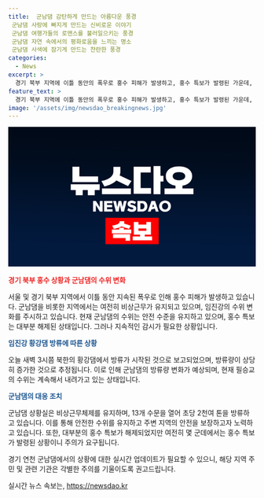 ```yaml
---
title:  군남댐 감탄하게 만드는 아름다운 풍경
 군남댐 사랑에 빠지게 만드는 신비로운 이야기
 군남댐 여행가들의 로맨스를 불러일으키는 풍경
 군남댐 자연 속에서의 평화로움을 느끼는 명소
 군남댐 사색에 잠기게 만드는 찬란한 풍경
categories:
  - News
excerpt: >
  경기 북부 지역에 이틀 동안의 폭우로 홍수 피해가 발생하고, 홍수 특보가 발령된 가운데, 북한의 황강댐 방류량 증가로 인한 임진강 수위 조절에 주목이集ま고 있습니다. 경기도 연천 군남댐에서는 비상근무를 유지하며, 현재 수위는 안정세를 보이고 있습니다. 환경부는 북한의 방류를 포착하고, 방류량 증가로 필승교까지 영향이 예상된다고 밝혔습니다. 현재 상황을 주시하고 있으며, 추가 업데이트를 기다립니다. (150자)
feature_text: >
  경기 북부 지역에 이틀 동안의 폭우로 홍수 피해가 발생하고, 홍수 특보가 발령된 가운데, 북한의 황강댐 방류량 증가로 인한 임진강 수위 조절에 주목이集ま고 있습니다. 경기도 연천 군남댐에서는 비상근무를 유지하며, 현재 수위는 안정세를 보이고 있습니다. 환경부는 북한의 방류를 포착하고, 방류량 증가로 필승교까지 영향이 예상된다고 밝혔습니다. 현재 상황을 주시하고 있으며, 추가 업데이트를 기다립니다. (150자)
image: '/assets/img/newsdao_breakingnews.jpg'
---
```


<p><img src="/assets/img/newsdao_breakingnews.jpg" alt="cryptoinkorea 속보" /></p>

<p><b><span style="color: #ee2323;">경기 북부 홍수 상황과 군남댐의 수위 변화</span></b></p>

<p>서울 및 경기 북부 지역에서 이틀 동안 지속된 폭우로 인해 홍수 피해가 발생하고 있습니다. 군남댐을 비롯한 지역에서는 여전히 비상근무가 유지되고 있으며, 임진강의 수위 변화를 주시하고 있습니다. 현재 군남댐의 수위는 안전 수준을 유지하고 있으며, 홍수 특보는 대부분 해제된 상태입니다. 그러나 지속적인 감시가 필요한 상황입니다.</p>

<p><b><span style="color: #1a5490;">임진강 황강댐 방류에 따른 상황</span></b></p>

<p>오늘 새벽 3시쯤 북한의 황강댐에서 방류가 시작된 것으로 보고되었으며, 방류량이 상당히 증가한 것으로 추정됩니다. 이로 인해 군남댐의 방류량 변화가 예상되며, 현재 필승교의 수위는 계속해서 내려가고 있는 상태입니다.</p>

<p><b><span style="color: #1a5490;">군남댐의 대응 조치</span></b></p>

<p>군남댐 상황실은 비상근무체제를 유지하며, 13개 수문을 열어 초당 2천여 톤을 방류하고 있습니다. 이를 통해 안전한 수위를 유지하고 주변 지역의 안전을 보장하고자 노력하고 있습니다. 또한, 대부분의 홍수 특보가 해제되었지만 여전히 몇 군데에서는 홍수 특보가 발령된 상황이니 주의가 요구됩니다.</p>

<p>경기 연천 군남댐에서의 상황에 대한 실시간 업데이트가 필요할 수 있으니, 해당 지역 주민 및 관련 기관은 각별한 주의를 기울이도록 권고드립니다.</p>
실시간 뉴스 속보는, <a href="https://newsdao.kr" rel="dofollow">https://newsdao.kr</a>


